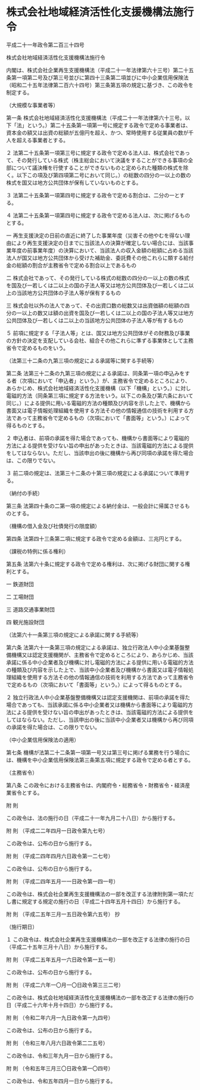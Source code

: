 # 株式会社地域経済活性化支援機構法施行令

平成二十一年政令第二百三十四号

株式会社地域経済活性化支援機構法施行令

内閣は、株式会社企業再生支援機構法（平成二十一年法律第六十三号）第二十五条第一項第二号及び第三号並びに第四十三条第二項並びに中小企業信用保険法（昭和二十五年法律第二百六十四号）第三条第五項の規定に基づき、この政令を制定する。

（大規模な事業者等）

第一条 株式会社地域経済活性化支援機構法（平成二十一年法律第六十三号。以下「法」という。）第二十五条第一項第一号に規定する政令で定める事業者は、資本金の額又は出資の総額が五億円を超え、かつ、常時使用する従業員の数が千人を超える事業者とする。

２ 法第二十五条第一項第三号に規定する政令で定める法人は、株式会社であって、その発行している株式（株主総会において決議をすることができる事項の全部について議決権を行使することができないものと定められた種類の株式を除く。以下この項及び第四項第二号において同じ。）の総数の四分の一以上の数の株式を国又は地方公共団体が保有していないものとする。

３ 法第二十五条第一項第四号に規定する政令で定める割合は、二分の一とする。

４ 法第二十五条第一項第四号に規定する政令で定める法人は、次に掲げるものとする。

一 再生支援決定の日前の直近に終了した事業年度（災害その他やむを得ない理由により再生支援決定の日までに当該法人の決算が確定しない場合には、当該事業年度の前事業年度）の決算において、当該法人の収入金額の総額に占める当該法人が国又は地方公共団体から受けた補助金、委託費その他これらに類する給付金の総額の割合が主務省令で定める割合以上であるもの

二 株式会社であって、その発行している株式の総数の四分の一以上の数の株式を国及び一若しくは二以上の国の子法人等又は地方公共団体及び一若しくは二以上の当該地方公共団体の子法人等が保有するもの

三 株式会社以外の法人であって、その出資口数の総数又は出資価額の総額の四分の一以上の数又は額の出資を国及び一若しくは二以上の国の子法人等又は地方公共団体及び一若しくは二以上の当該地方公共団体の子法人等が有するもの

５ 前項に規定する「子法人等」とは、国又は地方公共団体がその財務及び事業の方針の決定を支配している会社、組合その他これらに準ずる事業体として主務省令で定めるものをいう。

（法第三十二条の九第三項の規定による承諾等に関する手続等）

第二条 法第三十二条の九第三項の規定による承諾は、同条第一項の申込みをする者（次項において「申込者」という。）が、主務省令で定めるところにより、あらかじめ、株式会社地域経済活性化支援機構（以下「機構」という。）に対し電磁的方法（同条第三項に規定する方法をいう。以下この条及び第六条において同じ。）による提供に用いる電磁的方法の種類及び内容を示した上で、機構から書面又は電子情報処理組織を使用する方法その他の情報通信の技術を利用する方法であって主務省令で定めるもの（次項において「書面等」という。）によって得るものとする。

２ 申込者は、前項の承諾を得た場合であっても、機構から書面等により電磁的方法による提供を受けない旨の申出があったときは、当該電磁的方法による提供をしてはならない。ただし、当該申出の後に機構から再び同項の承諾を得た場合は、この限りでない。

３ 前二項の規定は、法第三十二条の十第三項の規定による承諾について準用する。

（納付の手続）

第三条 法第四十条の二第一項の規定による納付金は、一般会計に帰属させるものとする。

（機構の借入金及び社債発行の限度額）

第四条 法第四十三条第二項に規定する政令で定める金額は、三兆円とする。

（課税の特例に係る権利）

第五条 法第六十条に規定する政令で定める権利は、次に掲げる財団に関する権利とする。

一 鉄道財団

二 工場財団

三 道路交通事業財団

四 観光施設財団

（法第六十一条第三項の規定による承諾に関する手続等）

第六条 法第六十一条第三項の規定による承諾は、独立行政法人中小企業基盤整備機構又は認定支援機関が、主務省令で定めるところにより、あらかじめ、当該承諾に係る中小企業者及び機構に対し電磁的方法による提供に用いる電磁的方法の種類及び内容を示した上で、当該中小企業者及び機構から書面又は電子情報処理組織を使用する方法その他の情報通信の技術を利用する方法であって主務省令で定めるもの（次項において「書面等」という。）によって得るものとする。

２ 独立行政法人中小企業基盤整備機構又は認定支援機関は、前項の承諾を得た場合であっても、当該承諾に係る中小企業者又は機構から書面等により電磁的方法による提供を受けない旨の申出があったときは、当該電磁的方法による提供をしてはならない。ただし、当該申出の後に当該中小企業者又は機構から再び同項の承諾を得た場合は、この限りでない。

（中小企業信用保険法の適用）

第七条 機構が法第二十二条第一項第一号又は第三号に掲げる業務を行う場合には、機構を中小企業信用保険法第三条第五項に規定する政令で定める者とする。

（主務省令）

第八条 この政令における主務省令は、内閣府令・総務省令・財務省令・経済産業省令とする。

附 則

この政令は、法の施行の日（平成二十一年九月二十八日）から施行する。

附 則 （平成二二年四月一日政令第九七号）

この政令は、公布の日から施行する。

附 則 （平成二四年四月六日政令第一二七号）

この政令は、公布の日から施行する。

附 則 （平成二四年五月一一日政令第一四一号）

この政令は、株式会社企業再生支援機構法の一部を改正する法律附則第一項ただし書に規定する規定の施行の日（平成二十四年五月十四日）から施行する。

附 則 （平成二五年三月一五日政令第六五号） 抄

（施行期日）

１ この政令は、株式会社企業再生支援機構法の一部を改正する法律の施行の日（平成二十五年三月十八日）から施行する。

附 則 （平成二五年五月一六日政令第一五一号）

この政令は、公布の日から施行する。

附 則 （平成二六年一〇月一〇日政令第三三二号）

この政令は、株式会社地域経済活性化支援機構法の一部を改正する法律の施行の日（平成二十六年十月十四日）から施行する。

附 則 （令和二年六月一九日政令第一九四号）

この政令は、公布の日から施行する。

附 則 （令和三年八月六日政令第二二五号）

この政令は、令和三年九月一日から施行する。

附 則 （令和五年三月三〇日政令第一〇四号）

この政令は、令和五年四月一日から施行する。
